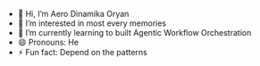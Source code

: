 - 👋 Hi, I’m Aero Dinamika Oryan 
- 👀 I’m interested in most every memories
- 🌱 I’m currently learning to built Agentic Workflow Orchestration
- 😄 Pronouns: He
- ⚡ Fun fact: Depend on the patterns

<!---
Aerodinamika911/Aerodinamika911 is a ✨ special ✨ repository because its `README.md` (this file) appears on your GitHub profile.
You can click the Preview link to take a look at your changes.
--->
